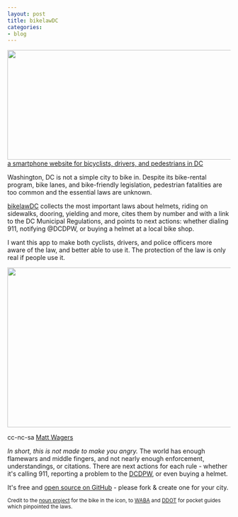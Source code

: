```yaml
---
layout: post
title: bikelawDC
categories:
- blog
---
```


<a href='http://macwright.org/stories/bikelawdc/'>
<img src='/graphics/bikelaw.jpg' width='640' height='247' />
</a>
<div class='link-block'>
  <a href='http://macwright.org/stories/bikelawdc/'>a smartphone website
  for bicyclists, drivers, and pedestrians in DC</a>
</div>

Washington, DC is not a simple city to bike in. Despite its bike-rental
program, bike lanes,
and bike-friendly legislation, pedestrian fatalities are too common
and the essential laws are unknown.

[bikelawDC](http://macwright.org/stories/bikelawdc/) collects the most important laws about helmets, riding on sidewalks,
dooring, yielding and more, cites them by number and with a link to the
DC Municipal Regulations, and points to next actions: whether dialing 911, notifying
@DCDPW, or buying a helmet at a local bike shop.

I want this app to make both cyclists, drivers, and police officers more aware
of the law, and better able to use it. The protection of the law is only
real if people use it.

<div class='shutter-300'>
<img src='http://farm4.staticflickr.com/3267/3209093850_1b8ccc7a59_b.jpg' width='640' height='360' />
</div>

<span class='image-credit'>cc-nc-sa <a href='http://www.flickr.com/photos/mattwagers/3209093850/'>Matt Wagers</a></span>

_In short, this is not made to make you angry._ The world has enough flamewars
and middle fingers, and not nearly enough enforcement, understandings, or
citations. There are next actions for each rule - whether it's calling 911,
reporting a problem to the [DCDPW](http://twitter.com/DCDPW), or even
buying a helmet.

It's free and [open source on GitHub](https://github.com/tmcw/stories/) -
please fork & create one for your city.

<small>Credit to the [noun project](http://thenounproject.com/noun/bike-stand/#icon-No1888)
for the bike in the icon, to [WABA](http://www.waba.org/resources/laws.php)
and [DDOT](http://www.dc.gov/DC/DDOT/Publication%20Files/On%20Your%20Street/Bicycles%20and%20Pedestrians/Bicycles/Bicycle%20Laws/Pocket_Bike_Law_Guide.pdf)
for pocket guides which pinpointed the laws.</small>
